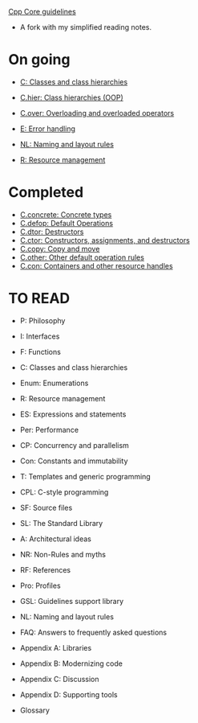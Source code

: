 [Cpp Core guidelines](https://github.com/isocpp/CppCoreGuidelines/blob/master/CppCoreGuidelines.md)
- A fork with my simplified reading notes.

# On going
- [C:          Classes and class hierarchies](C.md)

- [C.hier:     Class hierarchies (OOP)](C.hier.md)
- [C.over:     Overloading and overloaded operators](C.over.md)
- [E:          Error handling](E.md)
- [NL:         Naming and layout rules](NL.md)
- [R:          Resource management](R.md)

# Completed
- [C.concrete: Concrete types](C.concrete.md)
- [C.defop:    Default Operations](C.defop.md)
- [C.dtor:     Destructors](C.dtor.md)
- [C.ctor:     Constructors, assignments, and destructors](C.ctor.md)
- [C.copy:     Copy and move](C.copy.md)
- [C.other:    Other default operation rules](C.other.md)
- [C.con:      Containers and other resource handles](C.con.md)


# TO READ
- P: Philosophy
- I: Interfaces
- F: Functions
- C: Classes and class hierarchies
- Enum: Enumerations
- R: Resource management
- ES: Expressions and statements
- Per: Performance
- CP: Concurrency and parallelism
- Con: Constants and immutability
- T: Templates and generic programming
- CPL: C-style programming
- SF: Source files
- SL: The Standard Library

- A: Architectural ideas
- NR: Non-Rules and myths
- RF: References
- Pro: Profiles
- GSL: Guidelines support library
- NL: Naming and layout rules
- FAQ: Answers to frequently asked questions
- Appendix A: Libraries
- Appendix B: Modernizing code
- Appendix C: Discussion
- Appendix D: Supporting tools
- Glossary
